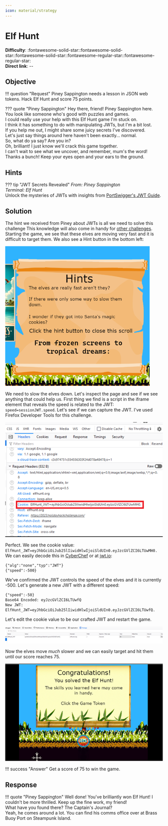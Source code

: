 ```yaml
---
icon: material/strategy
---
```


# Elf Hunt

**Difficulty**: :fontawesome-solid-star::fontawesome-solid-star::fontawesome-solid-star::fontawesome-regular-star::fontawesome-regular-star:<br/>
**Direct link**: --

## Objective

!!! question "Request"
    Piney Sappington needs a lesson in JSON web tokens. Hack Elf Hunt and score 75 points.

??? quote "Piney Sappington"
    Hey there, friend! Piney Sappington here.<br/>
    You look like someone who's good with puzzles and games.<br/>
    I could really use your help with this Elf Hunt game I'm stuck on.<br/>
    I think it has something to do with manipulating JWTs, but I'm a bit lost.<br/>
    If you help me out, I might share some juicy secrets I've discovered.<br/>
    Let's just say things around here haven't been exactly... normal.<br/>
    So, what do ya say? Are you in?<br/>
    Oh, brilliant! I just know we'll crack this game together.<br/>
    I can't wait to see what we uncover, and remember, mum's the word!<br/>
    Thanks a bunch! Keep your eyes open and your ears to the ground.<br/>

## Hints

??? tip "JWT Secrets Revealed"
    *From: Piney Sappington*<br/>
    *Terminal: Elf Hunt*<br/>
    Unlock the mysteries of JWTs with insights from [PortSwigger's JWT Guide](https://portswigger.net/web-security/jwt).

## Solution

The hint we received from Piney about JWTs is all we need to solve this challenge This knowledge will also come in handy for [other challenges](./o18.md). Starting the game, we see that these elves are moving very fast and it is difficult to target them. We also see a Hint button in the bottom left:

![elfhunthint](../img/objectives/o14/elfhunthint.png)

We need to slow the elves down. Let's inspect the page and see if we see anything that could help us. First thing we find is a script in the iframe element that reveals the speed is related to the JWT: `speed=sessionJWT.speed`. Let's see if we can capture the JWT. I've used Firefox Developer Tools for this challenge.

![elfhuntcookie](../img/objectives/o14/elfhuntcookie.png)

Perfect. We see the cookie value: `ElfHunt_JWT=eyJhbGciOiJub25lIiwidHlwIjoiSldUIn0.eyJzcGVlZCI6LTUwMH0.` We can easily decode this in [CyberChef](https://cyberchef.org/) or at [jwt.io](https://jwt.io/):

```
{"alg":"none","typ":"JWT"}
{"speed":-500}
```
We've confirmed the JWT controls the speed of the elves and it is currently -500. Let's generate a new JWT with a different speed:
```
{"speed":-50}
Base64 Encoded: eyJzcGVlZCI6LTUwfQ
New JWT:
ElfHunt_JWT=eyJhbGciOiJub25lIiwidHlwIjoiSldUIn0.eyJzcGVlZCI6LTUwfQ.
```
Let's edit the cookie value to be our crafted JWT and restart the game.

![elfhuntedit](../img/objectives/o14/elfhuntffcookieedit.png)

Now the elves move *much* slower and we can easily target and hit them until our score reaches 75. 

![elfhuntwin](../img/objectives/o14/elfhuntwin.png)

!!! success "Answer"
    Get a score of 75 to win the game.

## Response

!!! quote "Piney Sappington"
    Well done! You've brilliantly won Elf Hunt! I couldn't be more thrilled. Keep up the fine work, my friend!<br/>
    What have you found there? The Captain's Journal? <br/>
    Yeah, he comes around a lot. You can find his comms office over at Brass Buoy Port on Steampunk Island.
